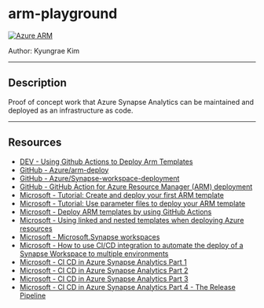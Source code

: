 # arm-playground

[![Azure ARM](https://github.com/jeremymaya/arm-playground/actions/workflows/main.yml/badge.svg)](https://github.com/jeremymaya/arm-playground/actions/workflows/main.yml)

Author: Kyungrae Kim

---

## Description

Proof of concept work that Azure Synapse Analytics can be maintained and deployed as an infrastructure as code.

---

## Resources

* [DEV - Using Github Actions to Deploy Arm Templates](https://dev.to/raisingcode/using-github-actions-to-deploy-arm-templates-544m)
* [GitHub - Azure/arm-deploy](https://github.com/Azure/arm-deploy)
* [GitHub - Azure/Synapse-workspace-deployment](https://github.com/Azure/Synapse-workspace-deployment)
* [GitHub - GitHub Action for Azure Resource Manager (ARM) deployment](https://github.com/marketplace/actions/deploy-azure-resource-manager-arm-template)
* [Microsoft - Tutorial: Create and deploy your first ARM template](https://docs.microsoft.com/en-us/azure/azure-resource-manager/templates/template-tutorial-create-first-template?tabs=azure-powershell)
* [Microsoft - Tutorial: Use parameter files to deploy your ARM template](https://docs.microsoft.com/en-us/azure/azure-resource-manager/templates/template-tutorial-use-parameter-file?tabs=azure-powershell)
* [Microsoft - Deploy ARM templates by using GitHub Actions](https://docs.microsoft.com/en-us/azure/azure-resource-manager/templates/deploy-github-actions)
* [Microsoft - Using linked and nested templates when deploying Azure resources](https://docs.microsoft.com/en-us/azure/azure-resource-manager/templates/linked-templates?tabs=azure-powershell)
* [Microsoft - Microsoft.Synapse workspaces](https://docs.microsoft.com/en-us/azure/templates/microsoft.synapse/workspaces?tabs=json)
* [Microsoft - How to use CI/CD integration to automate the deploy of a Synapse Workspace to multiple environments](https://techcommunity.microsoft.com/t5/azure-synapse-analytics/how-to-use-ci-cd-integration-to-automate-the-deploy-of-a-synapse/ba-p/2248060)
* [Microsoft - CI CD in Azure Synapse Analytics Part 1](https://techcommunity.microsoft.com/t5/data-architecture-blog/ci-cd-in-azure-synapse-analytics-part-1/ba-p/1964172)
* [Microsoft - CI CD in Azure Synapse Analytics Part 2](https://techcommunity.microsoft.com/t5/data-architecture-blog/ci-cd-in-azure-synapse-analytics-part-2/ba-p/1991060)
* [Microsoft - CI CD in Azure Synapse Analytics Part 3](https://techcommunity.microsoft.com/t5/data-architecture-blog/ci-cd-in-azure-synapse-analytics-part-3/ba-p/1993201)
* [Microsoft - CI CD in Azure Synapse Analytics Part 4 - The Release Pipeline](https://techcommunity.microsoft.com/t5/data-architecture-blog/ci-cd-in-azure-synapse-analytics-part-4-the-release-pipeline/ba-p/2034434)